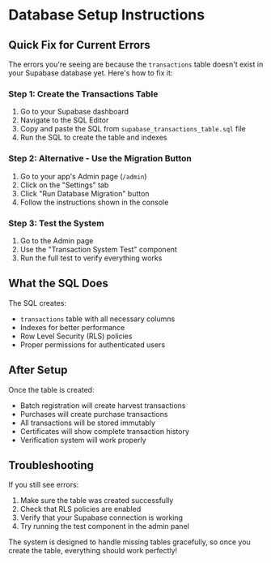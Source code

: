 # Database Setup Instructions

## Quick Fix for Current Errors

The errors you're seeing are because the `transactions` table doesn't exist in your Supabase database yet. Here's how to fix it:

### Step 1: Create the Transactions Table

1. Go to your Supabase dashboard
2. Navigate to the SQL Editor
3. Copy and paste the SQL from `supabase_transactions_table.sql` file
4. Run the SQL to create the table and indexes

### Step 2: Alternative - Use the Migration Button

1. Go to your app's Admin page (`/admin`)
2. Click on the "Settings" tab
3. Click "Run Database Migration" button
4. Follow the instructions shown in the console

### Step 3: Test the System

1. Go to the Admin page
2. Use the "Transaction System Test" component
3. Run the full test to verify everything works

## What the SQL Does

The SQL creates:
- `transactions` table with all necessary columns
- Indexes for better performance
- Row Level Security (RLS) policies
- Proper permissions for authenticated users

## After Setup

Once the table is created:
- Batch registration will create harvest transactions
- Purchases will create purchase transactions
- All transactions will be stored immutably
- Certificates will show complete transaction history
- Verification system will work properly

## Troubleshooting

If you still see errors:
1. Make sure the table was created successfully
2. Check that RLS policies are enabled
3. Verify that your Supabase connection is working
4. Try running the test component in the admin panel

The system is designed to handle missing tables gracefully, so once you create the table, everything should work perfectly!
